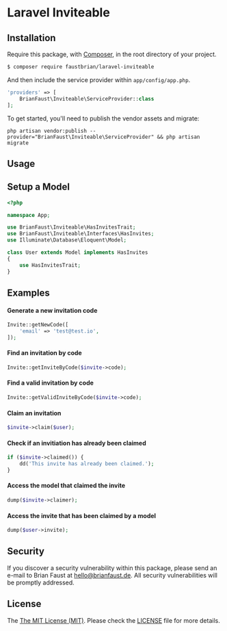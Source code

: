 # Laravel Inviteable

## Installation

Require this package, with [Composer](https://getcomposer.org/), in the root directory of your project.

``` bash
$ composer require faustbrian/laravel-inviteable
```

And then include the service provider within `app/config/app.php`.

``` php
'providers' => [
    BrianFaust\Inviteable\ServiceProvider::class
];
```

To get started, you'll need to publish the vendor assets and migrate:

```
php artisan vendor:publish --provider="BrianFaust\Inviteable\ServiceProvider" && php artisan migrate
```

## Usage

## Setup a Model

``` php
<?php

namespace App;

use BrianFaust\Inviteable\HasInvitesTrait;
use BrianFaust\Inviteable\Interfaces\HasInvites;
use Illuminate\Database\Eloquent\Model;

class User extends Model implements HasInvites
{
    use HasInvitesTrait;
}
```

## Examples

#### Generate a new invitation code
``` php
Invite::getNewCode([
    'email' => 'test@test.io',
]);
```

#### Find an invitation by code
``` php
Invite::getInviteByCode($invite->code);
```

#### Find a valid invitation by code
``` php
Invite::getValidInviteByCode($invite->code);
```

#### Claim an invitation
``` php
$invite->claim($user);
```

#### Check if an invitiation has already been claimed
``` php
if ($invite->claimed()) {
    dd('This invite has already been claimed.');
}
```

#### Access the model that claimed the invite
``` php
dump($invite->claimer);
```

#### Access the invite that has been claimed by a model
``` php
dump($user->invite);
```

## Security

If you discover a security vulnerability within this package, please send an e-mail to Brian Faust at hello@brianfaust.de. All security vulnerabilities will be promptly addressed.

## License

The [The MIT License (MIT)](LICENSE). Please check the [LICENSE](LICENSE) file for more details.
